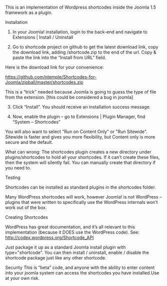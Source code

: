 This is an implementation of Wordpress shortcodes inside the Joomla 1.5 framework as a plugin.

Installation

1. In your Joomla! installation, login to the back-end and navigate to Extensions | Install / Uninstall

2. Go to shortcode project on github to get the latest download link, copy the download link, adding /shortcode.zip to the end of the url. Copy & paste the link into the “Install from URL” field.

Here is the download link for your convenience:

https://github.com/ntemple/Shortcodes-for-Joomla/zipball/master/shortcodes.zip

This is a “trick” needed because Joomla is going to guess the type of file from the extension. [this could be considered a bug in joomla]

3. Click “Install”. You should receive an installation success message.

4. Now, enable the plugin – go to Extensions | Plugin Manager, find “System – Shortcodes”

You will also want to select "Run on Content Only" or "Run Sitewide". Sitewide is faster and gives you more flexibility, but Content only is more secure and the default.

What can wrong: The shortcodes plugin creates a  new directory under plugins/shortcodes to hold all your shortcodes. If it can’t create these files, then the system will silently fail. You can manually create that directory if you need to.

Testing

Shortcodes can be installed as standard plugins in the shortcodes folder.

Many WordPress shortcodes will work, however Joomla! is not WordPress – plugins that were written to specifically use the WordPress internals won’t work out of the box.

Creating Shortcodes

WordPress has great documentation, and it’s all relevant to this implementation (because it DOES use the WordPress code). See:
http://codex.wordpress.org/Shortcode_API

Just package it up as a standard Joomla install plugin with type="shortcode". You can then install / uninstall, enable / disable the shortcode package just like any other shortcode.

Security
This is “beta” code, and anyone with the ability to enter content into your joomla system can access the shortcodes you have installed.Use at your own risk.
